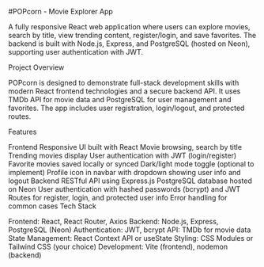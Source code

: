 
#POPcorn - Movie Explorer App

A fully responsive React web application where users can explore movies, search by title, view trending content, register/login, and save favorites. The backend is built with Node.js, Express, and PostgreSQL (hosted on Neon), supporting user authentication with JWT.

Project Overview

POPcorn is designed to demonstrate full-stack development skills with modern React frontend technologies and a secure backend API. It uses TMDb API for movie data and PostgreSQL for user management and favorites. The app includes user registration, login/logout, and protected routes.

Features

Frontend
Responsive UI built with React
Movie browsing, search by title
Trending movies display
User authentication with JWT (login/register)
Favorite movies saved locally or synced
Dark/light mode toggle (optional to implement)
Profile icon in navbar with dropdown showing user info and logout
Backend
RESTful API using Express.js
PostgreSQL database hosted on Neon
User authentication with hashed passwords (bcrypt) and JWT
Routes for register, login, and protected user info
Error handling for common cases
Tech Stack

Frontend: React, React Router, Axios
Backend: Node.js, Express, PostgreSQL (Neon)
Authentication: JWT, bcrypt
API: TMDb for movie data
State Management: React Context API or useState
Styling: CSS Modules or Tailwind CSS (your choice)
Development: Vite (frontend), nodemon (backend)
